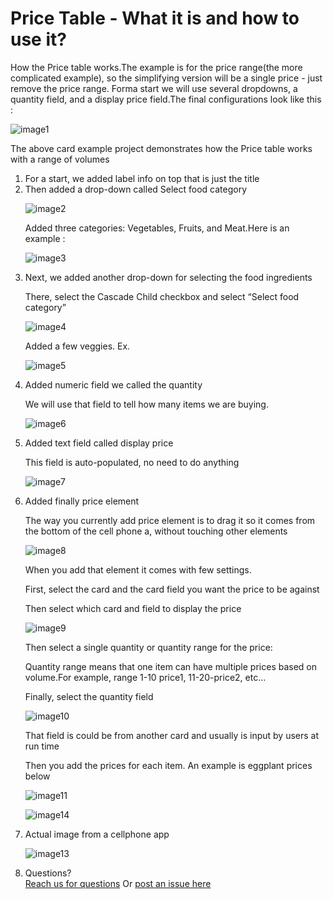 # Price Table - What it is  and how to use it?


<p>How the Price table works.The example is for the price range(the more complicated example), so the simplifying version will be a single price - just remove the price range. Forma start we will use several dropdowns, a quantity field, and a display price field.The final configurations look like this :</p>


![image1](../../../images/final.jpg)

<p>The above card example project demonstrates how the Price table works with a range of volumes</p>
<ol>
<li>For a start, we added label info on top that is just the title</li>
<li>Then added a drop-down called Select food category</li>

<!--around the images need to have empty line , otherwise for some reason do not dsiplay them-->

![image2](../../../images/food.jpg)

<p>Added three categories: Vegetables, Fruits, and Meat.Here is an example :</p>

![image3](../../../images/three-categories.jpg)


<li>Next, we added another drop-down for selecting the food ingredients</li>

<p>There, select the Cascade Child checkbox and select &ldquo;Select food category&rdquo;</p>

![image4](../../../images/cascade-child.jpg)

<p>Added a few veggies. Ex.</p>


![image5](../../../images/quanity.jpg)


<li>Added numeric field we called the quantity&nbsp;</li>

<p>We will use that field to tell how many items we are buying.&nbsp;</p>


![image6](../../../images/display-price1.jpg)


<li>Added text field called display price</li>

<p>This field is auto-populated, no need to do anything&nbsp;</p>


![image7](../../../images/display-price.jpg)


<li>Added finally price element&nbsp;</li>

<p>The way you currently add price element is to drag it so it comes from the bottom of the cell phone a, without touching other elements</p>

![image8](../../../images/card-selection.jpg)

<p>When you add that element it comes with few settings.</p>
<p>First, select the card and the card field you want the price to be against&nbsp;</p>
<p>Then select which card and field to display the price&nbsp;</p>

![image9](../../../images/finally.jpg)

<p>Then select a single quantity or quantity range for the price:</p>
<p>Quantity range means that one item can have multiple prices based on volume.For example, range 1-10 price1, 11-20-price2, etc&hellip;</p>
<p>Finally, select the quantity field</p>

![image10](../../../images/quantity-card.jpg)


<p>That field is could be from another card and usually is input by users at run time&nbsp;</p>
<p>Then you add the prices for each item. An example is eggplant prices below&nbsp;</p>

![image11](../../../images/price-min-max.jpg)

![image14](../../../images/max.png)


<li>Actual image from a cellphone app</li>


![image13](../../../images/cell.jpg)


<li>Questions? <br>  <a href="https://www.acenji.com/contact" target="_blank" rel="noopener">Reach us for questions</a>   Or   
<a href="https://github.com/acenji/acenji-help/issues" target="_blank" rel="noopener">post an issue here</a></li>
</ol>


